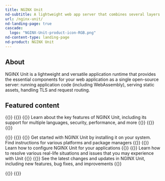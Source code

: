 ```yaml
---
title: NGINX Unit
nd-subtitle: A lightweight web app server that combines several layers of the typical application stack into a single component
url: /nginx-unit/
nd-landing-page: true
cascade:
  logo: "NGINX-Unit-product-icon-RGB.png"
nd-content-type: landing-page
nd-product: NGINX Unit
---
```


## About

NGINX Unit is a lightweight and versatile application runtime that provides the essential components for your web application as a single open-source server: running application code (including WebAssembly), serving static assets, handling TLS and request routing.

## Featured content

{{<card-layout>}}
  {{<card-section showAsCards="true" isFeaturedSection="true">}}
    {{<card title="Key features" titleUrl="/nginx-unit/keyfeatures/" isFullSize="true" icon="unplug">}}
      Learn about the key features of NGINX Unit, including its support for multiple languages, security, performance, and more
    {{</card >}}
  {{</card-section>}}
{{</card-layout>}}

{{<card-layout>}}
  {{<card-section showAsCards="true">}}
    {{<card title="Installation" titleUrl="/nginx-unit/installation/" isFullSize="true">}}
      Get started with NGINX Unit by installing it on your system. Find instructions for various platforms and package managers
    {{</card >}}
    {{<card title="Configuration" titleUrl="/nginx-unit/configuration/" isFullSize="true">}}
      Learn how to configure NGINX Unit for your applications
    {{</card >}}
    {{<card title="How-to guides" titleUrl="/nginx-unit/howto/" isFullSize="true">}}
      Learn how to resolve various real-life situations and issues that you may experience with Unit
    {{</card >}}
    {{<card title="Changelog" titleUrl="/nginx-unit/changes/" isFullSize="true">}}
      See the latest changes and updates in NGINX Unit, including new features, bug fixes, and improvements
    {{</card >}}

  {{</card-section>}}
{{</card-layout>}}